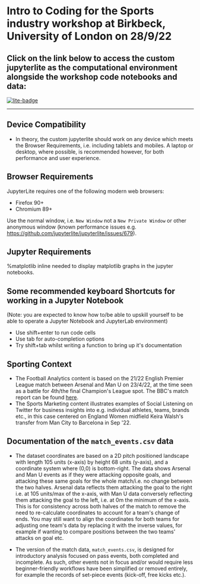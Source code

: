 # Intro to Coding for the Sports industry workshop at Birkbeck, University of London on 28/9/22
## Click on the link below to access the custom jupyterlite as the computational environment alongside the workshop code notebooks and data:
[![lite-badge](https://jupyterlite.rtfd.io/en/latest/_static/badge.svg)](https://sportspython.github.io/BirkbeckSep22)

---
## Device Compatibility
* In theory, the custom jupyterlite should work on any device which meets the Browser Requirements, i.e. including tablets and mobiles. A laptop or desktop, where possible, is recommended however, for both performance and user experience.

## Browser Requirements

JupyterLite requires one of the following modern web browsers:

- Firefox 90+
- Chromium 89+

Use the normal window, i.e. `New Window` not a `New Private Window` or other anonymous window (known performance issues e.g. https://github.com/jupyterlite/jupyterlite/issues/679).

## Jupyter Requirements

%matplotlib inline needed to display matplotlib graphs in the jupyter notebooks.

## Some recommended keyboard Shortcuts for working in a Jupyter Notebook
(Note: you are expected to know how to/be able to upskill yourself to be able to operate a Jupyter Notebook and JupyterLab environment)    
* Use shift+enter to run code cells
* Use tab for auto-completion options
* Try shift+tab whilst writing a function to bring up it's documentation


## Sporting Context
* The Football Analytics content is based on the 21/22 English Premier League match between Arsenal and Man U on 23/4/22, at the time seen as a battle for 4th/the final Champion's League spot. The BBC's match report can be found [here](https://www.bbc.co.uk/sport/football/61125048).    
* The Sports Marketing content illustrates examples of Social Listening on Twitter for business insights into e.g. individual athletes, teams, brands etc., in this case centered on England Women midfield Keira Walsh's transfer from Man City to Barcelona in Sep '22.


## Documentation of the `match_events.csv` data

* The dataset coordinates are based on a 2D pitch positioned landscape with length 105 units (x-axis) by height 68 units (y-axis), and a coordinate system where (0,0) is bottom-right. The data shows Arsenal and Man U events as if they were attacking opposite goals, and attacking these same goals for the whole match/i.e. no change between the two halves. Arsenal data reflects them attacking the goal to the right i.e. at 105 units/max of the x-axis, with Man U data conversely reflecting them attacking the goal to the left, i.e. at 0m the minimum of the x-axis. This is for consistency across both halves of the match to remove the need to re-calculate coordinates to account for a team's change of ends. You may still want to align the coordinates for both teams for adjusting one team's data by replacing it with the inverse values, for example if wanting to compare positions between the two teams' attacks on goal etc.

* The version of the match data, `match_events.csv`, is designed for introductory analysis focused on pass events, both completed and incomplete. As such, other events not in focus and/or would require less beginner-friendly workflows have been simplified or removed entirely, for example the records of set-piece events (kick-off, free kicks etc.).
